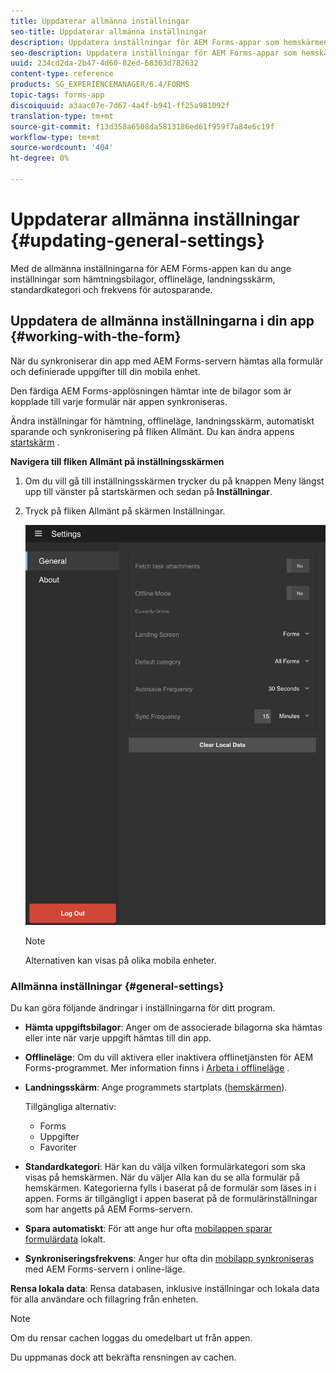 ```yaml
---
title: Uppdaterar allmänna inställningar
seo-title: Uppdaterar allmänna inställningar
description: Uppdatera inställningar för AEM Forms-appar som hemskärmen och hämta starpunkter och alternativ för bilagor
seo-description: Uppdatera inställningar för AEM Forms-appar som hemskärmen och hämta starpunkter och alternativ för bilagor
uuid: 234cd2da-2b47-4d60-82ed-68363d782632
content-type: reference
products: SG_EXPERIENCEMANAGER/6.4/FORMS
topic-tags: forms-app
discoiquuid: a3aac07e-7d67-4a4f-b941-ff25a981092f
translation-type: tm+mt
source-git-commit: f13d358a6508da5813186ed61f959f7a84e6c19f
workflow-type: tm+mt
source-wordcount: '404'
ht-degree: 0%

---
```



# Uppdaterar allmänna inställningar {#updating-general-settings}

Med de allmänna inställningarna för AEM Forms-appen kan du ange inställningar som hämtningsbilagor, offlineläge, landningsskärm, standardkategori och frekvens för autosparande.

## Uppdatera de allmänna inställningarna i din app {#working-with-the-form}

När du synkroniserar din app med AEM Forms-servern hämtas alla formulär och definierade uppgifter till din mobila enhet.

Den färdiga AEM Forms-applösningen hämtar inte de bilagor som är kopplade till varje formulär när appen synkroniseras.

Ändra inställningar för hämtning, offlineläge, landningsskärm, automatiskt sparande och synkronisering på fliken Allmänt. Du kan ändra appens [startskärm](/help/forms/using/home-screen.md) .

**Navigera till fliken Allmänt på inställningsskärmen**

1. Om du vill gå till inställningsskärmen trycker du på knappen Meny längst upp till vänster på startskärmen och sedan på **Inställningar**.
1. Tryck på fliken Allmänt på skärmen Inställningar.

   ![Allmänna inställningar i AEM Forms-appen](assets/gen-settings-2.png)

   >[!NOTE]
   >
   >Alternativen kan visas på olika mobila enheter.

### Allmänna inställningar {#general-settings}

Du kan göra följande ändringar i inställningarna för ditt program.

* **Hämta uppgiftsbilagor**: Anger om de associerade bilagorna ska hämtas eller inte när varje uppgift hämtas till din app.

* **Offlineläge**: Om du vill aktivera eller inaktivera offlinetjänsten för AEM Forms-programmet. Mer information finns i [Arbeta i offlineläge](/help/forms/using/work-offline-mode.md) .

* **Landningsskärm**: Ange programmets startplats ([hemskärmen](/help/forms/using/home-screen.md)).

   Tillgängliga alternativ:

   * Forms
   * Uppgifter
   * Favoriter

* **Standardkategori**: Här kan du välja vilken formulärkategori som ska visas på hemskärmen. När du väljer Alla kan du se alla formulär på hemskärmen. Kategorierna fylls i baserat på de formulär som läses in i appen. Forms är tillgängligt i appen baserat på de formulärinställningar som har angetts på AEM Forms-servern.

* **Spara automatiskt**: För att ange hur ofta [mobilappen sparar formulärdata](/help/forms/using/autosave-data-app.md) lokalt.

* **Synkroniseringsfrekvens**: Anger hur ofta din [mobilapp synkroniseras](/help/forms/using/sync-app.md) med AEM Forms-servern i online-läge.

**Rensa lokala data**: Rensa databasen, inklusive inställningar och lokala data för alla användare och fillagring från enheten.

>[!NOTE]
>
>Om du rensar cachen loggas du omedelbart ut från appen.
>
>Du uppmanas dock att bekräfta rensningen av cachen.

